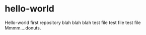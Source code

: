# hello-world
Hello-world first repository
blah blah blah
test file test file test file
Mmmm....donuts.
